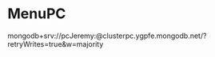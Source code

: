 # MenuPC

mongodb+srv://pcJeremy:<password>@clusterpc.ygpfe.mongodb.net/<dbname>?retryWrites=true&w=majority
